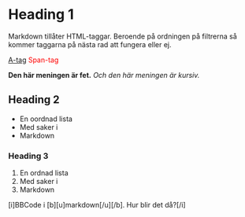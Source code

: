 Heading 1
===============

Markdown tillåter HTML-taggar. Beroende på ordningen på filtrerna så kommer taggarna på nästa rad att fungera eller ej.

<a href="#">A-tag</a> <span style="color: red">Span-tag</span>

**Den här meningen är fet.** *Och den här meningen är kursiv.*

Heading 2
---------------

* En oordnad lista
* Med saker i
* Markdown

### Heading 3

1. En ordnad lista
2. Med saker i
3. Markdown

[i]BBCode i [b][u]markdown[/u][/b]. Hur blir det då?[/i]
